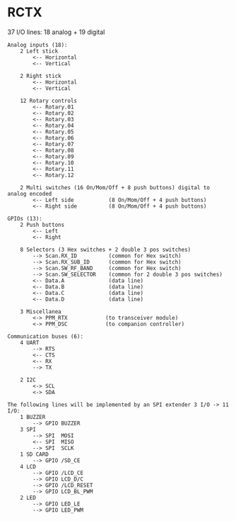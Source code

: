 # RCTX

37 I/O lines: 18 analog + 19 digital

    Analog inputs (18):
        2 Left stick
            <-- Horizontal
            <-- Vertical

        2 Right stick
            <-- Horizontal
            <-- Vertical

        12 Rotary controls
            <-- Rotary.01
            <-- Rotary.02
            <-- Rotary.03
            <-- Rotary.04
            <-- Rotary.05
            <-- Rotary.06
            <-- Rotary.07
            <-- Rotary.08
            <-- Rotary.09
            <-- Rotary.10
            <-- Rotary.11
            <-- Rotary.12

        2 Multi switches (16 On/Mom/Off + 8 push buttons) digital to analog encoded
            <-- Left side           (8 On/Mom/Off + 4 push buttons)
            <-- Right side          (8 On/Mom/Off + 4 push buttons)

    GPIOs (13):
        2 Push buttons
            <-- Left
            <-- Right

        8 Selectors (3 Hex switches + 2 double 3 pos switches)
            --> Scan.RX_ID          (common for Hex switch)
            --> Scan.RX_SUB_ID      (common for Hex switch)
            --> Scan.SW_RF_BAND     (common for Hex switch)
            --> Scan.SW_SELECTOR    (common for 2 double 3 pos switches)
            <-- Data.A              (data line)
            <-- Data.B              (data line)
            <-- Data.C              (data line)
            <-- Data.D              (data line)

        3 Miscellanea
            <-> PPM_RTX            (to transceiver module)
            <-> PPM_DSC            (to companion controller)

    Communication buses (6):
        4 UART
            --> RTS
            <-- CTS
            <-- RX
            --> TX

        2 I2C
            <-> SCL
            <-> SDA

    The following lines will be implemented by an SPI extender 3 I/O -> 11 I/O:
        1 BUZZER
            --> GPIO BUZZER
        3 SPI
            --> SPI  MOSI
            <-- SPI  MISO
            --> SPI  SCLK
        1 SD CARD
            --> GPIO /SD_CE
        4 LCD
            --> GPIO /LCD_CE
            --> GPIO LCD_D/C
            --> GPIO /LCD_RESET
            --> GPIO LCD_BL_PWM
        2 LED
            --> GPIO LED_LE
            --> GPIO LED_PWM
